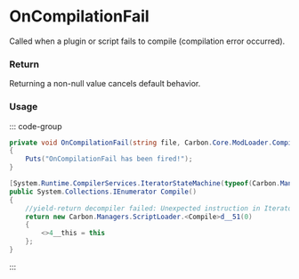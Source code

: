 # OnCompilationFail
<Badge type="info" text="Engine"/>[<Badge type="danger" text="Carbon Compatible"/>](https://github.com/CarbonCommunity/Carbon)<Badge type="info" text="MetadataOnly"/>
Called when a plugin or script fails to compile (compilation error occurred).

### Return
Returning a non-null value cancels default behavior.

### Usage
::: code-group
```csharp [Example]
private void OnCompilationFail(string file, Carbon.Core.ModLoader.CompilationResult result)
{
	Puts("OnCompilationFail has been fired!");
}
```
```csharp [Source — Carbon @ Carbon.Managers.ScriptLoader]
[System.Runtime.CompilerServices.IteratorStateMachine(typeof(Carbon.Managers.ScriptLoader.<Compile>d__51))]
public System.Collections.IEnumerator Compile()
{
	//yield-return decompiler failed: Unexpected instruction in Iterator.Dispose()
	return new Carbon.Managers.ScriptLoader.<Compile>d__51(0)
	{
		<>4__this = this
	};
}

```
:::
